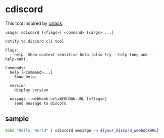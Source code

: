 # cdiscord

This tool inspired by [cslack](https://github.com/tkyshm/cslack).

```
usage: cdiscord [<flags>] <command> [<args> ...]

notify to discord cli tool

Flags:
  --help  Show context-sensitive help (also try --help-long and --help-man).

Commands:
  help [<command>...]
    Show help.

  version
    display version

  message --webhook-url=WEBHOOK-URL [<flags>]
    send message to discord
```

## sample

```sh
echo "Hello, World" | cdiscord message -w ${your_discord_webhookURL}
```
